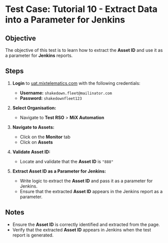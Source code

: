 # Test Case: Tutorial 10 - Extract Data into a Parameter for Jenkins  

## Objective  

The objective of this test is to learn how to extract the **Asset ID** and use it as a parameter for **Jenkins** reports.  

## Steps  

1. **Login** to [uat.mixtelematics.com](https://uat.mixtelematics.com) with the following credentials:  
   - **Username:** `shakedown.fleet@mailinator.com`  
   - **Password:** `shakedownfleet123`

2. **Select Organisation:**  
   - Navigate to **Test RSO** > **MiX Automation**  

3. **Navigate to Assets:**  
   - Click on the **Monitor** tab  
   - Click on **Assets**  

4. **Validate Asset ID:**  
   - Locate and validate that the **Asset ID** is `"888"`  

5. **Extract Asset ID as a Parameter for Jenkins:**  
   - Write logic to extract the **Asset ID** and pass it as a parameter for Jenkins.  
   - Ensure that the extracted **Asset ID** appears in the Jenkins report as a parameter.  

## Notes  

- Ensure the **Asset ID** is correctly identified and extracted from the page.  
- Verify that the extracted **Asset ID** appears in Jenkins when the test report is generated.  
